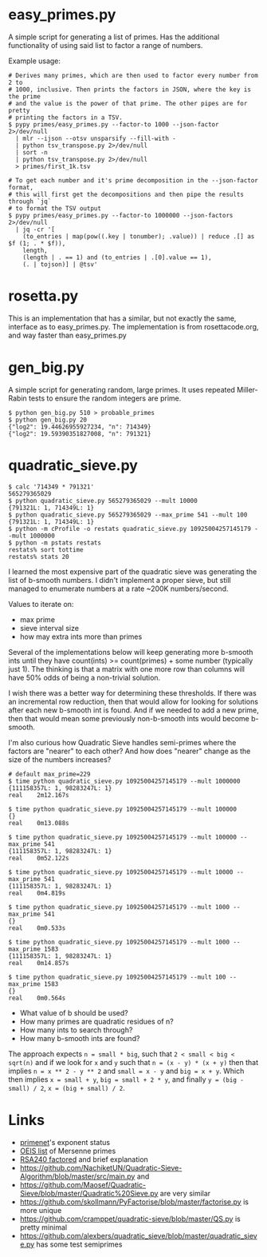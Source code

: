 # easy_primes.py

A simple script for generating a list of primes. Has the additional
functionality of using said list to factor a range of numbers.

Example usage:
```
# Derives many primes, which are then used to factor every number from 2 to
# 1000, inclusive. Then prints the factors in JSON, where the key is the prime
# and the value is the power of that prime. The other pipes are for pretty
# printing the factors in a TSV.
$ pypy primes/easy_primes.py --factor-to 1000 --json-factor 2>/dev/null
  | mlr --ijson --otsv unsparsify --fill-with -
  | python tsv_transpose.py 2>/dev/null
  | sort -n
  | python tsv_transpose.py 2>/dev/null
  > primes/first_1k.tsv

# To get each number and it's prime decomposition in the --json-factor format,
# this will first get the decompositions and then pipe the results through `jq`
# to format the TSV output
$ pypy primes/easy_primes.py --factor-to 1000000 --json-factors 2>/dev/null
  | jq -cr '[
    (to_entries | map(pow((.key | tonumber); .value)) | reduce .[] as $f (1; . * $f)),
    length,
    (length | . == 1) and (to_entries | .[0].value == 1),
    (. | tojson)] | @tsv'
```

# rosetta.py

This is an implementation that has a similar, but not exactly the same, interface
as to easy_primes.py. The implementation is from rosettacode.org, and way faster
than easy_primes.py

# gen_big.py

A simple script for generating random, large primes. It uses repeated
Miller-Rabin tests to ensure the random integers are prime.

```
$ python gen_big.py 510 > probable_primes
$ python gen_big.py 20
{"log2": 19.44626955927234, "n": 714349}
{"log2": 19.59390351827008, "n": 791321}
```

# quadratic_sieve.py

```
$ calc '714349 * 791321'
565279365029
$ python quadratic_sieve.py 565279365029 --mult 10000
{791321L: 1, 714349L: 1}
$ python quadratic_sieve.py 565279365029 --max_prime 541 --mult 100
{791321L: 1, 714349L: 1}
$ python -m cProfile -o restats quadratic_sieve.py 10925004257145179 --mult 1000000
$ python -m pstats restats
restats% sort tottime
restats% stats 20
```

I learned the most expensive part of the quadratic sieve was generating the
list of b-smooth numbers. I didn't implement a proper sieve, but still managed
to enumerate numbers at a rate ~200K numbers/second.

Values to iterate on:
* max prime
* sieve interval size
* how may extra ints more than primes

Several of the implementations below will keep generating more b-smooth ints
until they have count(ints) >= count(primes) + some number (typically just 1).
The thinking is that a matrix with one more row than columns will have 50%
odds of being a non-trivial solution.

I wish there was a better way for determining these thresholds. If there was
an incremental row reduction, then that would allow for looking for solutions
after each new b-smooth int is found. And if we needed to add a new prime,
then that would mean some previously non-b-smooth ints would become b-smooth.

I'm also curious how Quadratic Sieve handles semi-primes where the factors are
"nearer" to each other? And how does "nearer" change as the size of the numbers
increases?

```
# default max_prime=229
$ time python quadratic_sieve.py 10925004257145179 --mult 1000000
{111158357L: 1, 98283247L: 1}
real    2m12.167s

$ time python quadratic_sieve.py 10925004257145179 --mult 100000
{}
real    0m13.088s

$ time python quadratic_sieve.py 10925004257145179 --mult 100000 --max_prime 541
{111158357L: 1, 98283247L: 1}
real    0m52.122s

$ time python quadratic_sieve.py 10925004257145179 --mult 10000 --max_prime 541
{111158357L: 1, 98283247L: 1}
real    0m4.819s

$ time python quadratic_sieve.py 10925004257145179 --mult 1000 --max_prime 541
{}
real    0m0.533s

$ time python quadratic_sieve.py 10925004257145179 --mult 1000 --max_prime 1583
{111158357L: 1, 98283247L: 1}
real    0m14.857s

$ time python quadratic_sieve.py 10925004257145179 --mult 100 --max_prime 1583
{}
real    0m0.564s
```

* What value of b should be used?
* How many primes are quadratic residues of n?
* How many ints to search through?
* How many b-smooth ints are found?

The approach expects `n = small * big`, such that `2 < small < big < sqrt(n)`
and if we look for `x` and `y` such that `n = (x - y) * (x + y)` then that
implies `n = x ** 2 - y ** 2` and `small = x - y` and `big = x + y`. Which then
implies `x = small + y`, `big = small + 2 * y`, and finally
`y = (big - small) / 2`, `x = (big + small) / 2`.

# Links

* [primenet](https://www.mersenne.org/primenet/)'s exponent status
* [OEIS list](https://oeis.org/A000043/list) of Mersenne primes
* [RSA240 factored](https://lists.gforge.inria.fr/pipermail/cado-nfs-discuss/2019-December/001139.html) and brief explanation
* https://github.com/NachiketUN/Quadratic-Sieve-Algorithm/blob/master/src/main.py and
* https://github.com/Maosef/Quadratic-Sieve/blob/master/Quadratic%20Sieve.py are very similar
* https://github.com/skollmann/PyFactorise/blob/master/factorise.py is more unique
* https://github.com/cramppet/quadratic-sieve/blob/master/QS.py is pretty minimal
* https://github.com/alexbers/quadratic_sieve/blob/master/quadratic_sieve.py has some test semiprimes
